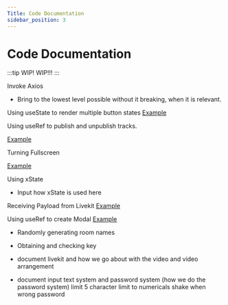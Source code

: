 ```yaml
---
Title: Code Documentation
sidebar_position: 3
---
```


# Code Documentation

:::tip WIP!
WIP!!!
:::

Invoke Axios

- Bring to the lowest level possible without it breaking, when it is relevant.

Using useState to render multiple button states
[Example](https://steep-judo-e9e.notion.site/React-Render-Multiple-States-3f2e66aa89794d819ceb85e8b9aaa47d)

Using useRef to publish and unpublish tracks.

[Example](https://steep-judo-e9e.notion.site/useRef-340a19c20fa3481dad23cc5bbd58a5a1)

Turning Fullscreen

[Example](https://steep-judo-e9e.notion.site/Turning-Fullscreen-12474b947a414b16b1342ef9f745642c)

Using xState

- Input how xState is used here

Receiving Payload from Livekit
[Example](https://steep-judo-e9e.notion.site/Livekit-Receiving-Payload-a1880a49f0214e85932e783192c9b035)

Using useRef to create Modal
[Example](https://steep-judo-e9e.notion.site/Using-useRef-to-create-Modal-e044dc1798714fc48894f0d488989688)

- Randomly generating room names

- Obtaining and checking key

- document livekit and how we go about with the video and video arrangement

- document input text system and password system (how we do the password system)
  limit 5 character
  limit to numericals
  shake when wrong password

